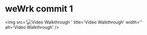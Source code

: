 # weWrk commit 1 
<img src='<img src='http://i.imgur.com/link/to/your/gif/file.gif' title='Video Walkthrough' width='' alt='Video Walkthrough' />
' title='Video Walkthrough' width='' alt='Video Walkthrough' />

